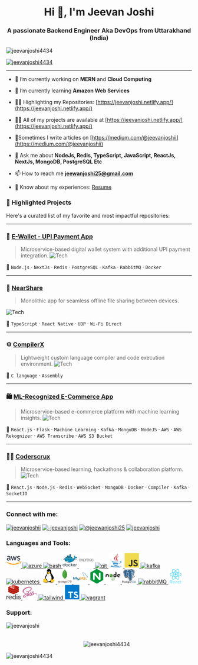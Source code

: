 
<h1 align="center">Hi 👋, I'm Jeevan Joshi</h1>
<h3 align="center">A passionate Backend Engineer Aka DevOps from Uttarakhand (India)</h3>

<p align="left"> <img src="https://komarev.com/ghpvc/?username=jeevanjoshi4434&label=Profile%20views&color=0e75b6&style=flat" alt="jeevanjoshi4434" /> </p>

<p align="left"> <a href="https://github.com/ryo-ma/github-profile-trophy"><img src="https://github-profile-trophy.vercel.app/?username=jeevanjoshi4434" alt="jeevanjoshi4434" /></a> </p>

----------

- 🔭 I’m currently working on **MERN** and **Cloud Computing**

- 🌱 I’m currently learning **Amazon Web Services**

- 👨‍💻 Highlighting my Repositories: [https://jeevanjoshi.netlify.app/](https://jeevanjoshi.netlify.app/)

- 👨‍💻 All of my projects are available at [https://jeevanjoshi.netlify.app/](https://jeevanjoshi.netlify.app/)

- 📝Sometimes I write articles on [https://medium.com/@jeevanjoshii](https://medium.com/@jeevanjoshii)

- 💬 Ask me about **NodeJs, Redis, TypeScript, JavaScript, ReactJs, NextJs, MongoDB, PostgreSQL Etc**

- 📫 How to reach me **jeewanjoshi25@gmail.com**

- 📄 Know about my experiences: [Resume](https://drive.google.com/file/d/1vGvbzQsZf5MJwXwCIbZkAgDj_5FBxxFX/view?usp=sharing)

### 🚀 Highlighted Projects

Here's a curated list of my favorite and most impactful repositories:

----------

### 🔐 [**E-Wallet - UPI Payment App**](https://github.com/JeevanJoshi4434/E-wallet-UPI-payment-app)

> Microservice-based digital wallet system with additional UPI payment integration.
![Tech](https://img.shields.io/badge/architecture-microservice-blueviolet?style=flat-square)

🧰 `Node.js` · `NextJs` · `Redis` · `PostgreSQL` · `Kafka` · `RabbitMQ` · `Docker`

----------

### 📡 [**NearShare**](https://github.com/JeevanJoshi4434/NearShare)

> Monolithic app for seamless offline file sharing between devices.

![Tech](https://img.shields.io/badge/architecture-monolithic-lightgrey?style=flat-square)

🧰 `TypeScript` · `React Native` · `UDP` · `Wi-Fi Direct`

----------

### ⚙️ [**CompilerX**](https://github.com/JeevanJoshi4434/compilerX)

> Lightweight custom language compiler and code execution environment.
![Tech](https://img.shields.io/badge/architecture-monolithic-lightgrey?style=flat-square)

🧰 `C language` · `Assembly` 

----------

### 🛍️ [**ML-Recognized E-Commerce App**](https://github.com/JeevanJoshi4434/ML-Recognized-ECommerce-App)

> Microservice-based e-commerce platform with machine learning insights.
![Tech](https://img.shields.io/badge/architecture-microservice-blueviolet?style=flat-square)

🧰 `React.js` · `Flask` · `Machine Learning` · `Kafka` · `MongoDB` · `NodeJS` · `AWS` · `AWS Rekognizer` · `AWS Transcribe` · `AWS S3 Bucket`

----------

### 👨‍💻 [**Coderscrux**](https://github.com/CodersCrx/Coderscrux/)

> Microservice-based learning, hackathons & collaboration platform.
![Tech](https://img.shields.io/badge/architecture-microservice-blueviolet?style=flat-square)

🧰 `React.js` · `Node.js` · `Redis` · `WebSocket` · `MongoDB` · `Docker` · `Compiler` · `Kafka` · `SocketIO`

----------


<h3 align="left">Connect with me:</h3>
<p align="left">
<a href="https://dev.to/jeevanjoshii" target="blank"><img align="center" src="https://raw.githubusercontent.com/rahuldkjain/github-profile-readme-generator/master/src/images/icons/Social/devto.svg" alt="jeevanjoshii" height="30" width="40" /></a>
<a href="https://linkedin.com/in/-jeevanjoshi" target="blank"><img align="center" src="https://raw.githubusercontent.com/rahuldkjain/github-profile-readme-generator/master/src/images/icons/Social/linked-in-alt.svg" alt="-jeevanjoshi" height="30" width="40" /></a>
<a href="https://medium.com/@jeewanjoshi25" target="blank"><img align="center" src="https://raw.githubusercontent.com/rahuldkjain/github-profile-readme-generator/master/src/images/icons/Social/medium.svg" alt="@jeewanjoshi25" height="30" width="40" /></a>
<a href="https://www.leetcode.com/jeevanjoshi" target="blank"><img align="center" src="https://raw.githubusercontent.com/rahuldkjain/github-profile-readme-generator/master/src/images/icons/Social/leet-code.svg" alt="jeevanjoshi" height="30" width="40" /></a>
</p>

<h3 align="left">Languages and Tools:</h3>
<p align="left"> <a href="https://aws.amazon.com" target="_blank" rel="noreferrer"> <img src="https://raw.githubusercontent.com/devicons/devicon/master/icons/amazonwebservices/amazonwebservices-original-wordmark.svg" alt="aws" width="40" height="40"/> </a> <a href="https://azure.microsoft.com/en-in/" target="_blank" rel="noreferrer"> <img src="https://www.vectorlogo.zone/logos/microsoft_azure/microsoft_azure-icon.svg" alt="azure" width="40" height="40"/> </a> <a href="https://www.gnu.org/software/bash/" target="_blank" rel="noreferrer"> <img src="https://www.vectorlogo.zone/logos/gnu_bash/gnu_bash-icon.svg" alt="bash" width="40" height="40"/> </a> <a href="https://www.docker.com/" target="_blank" rel="noreferrer"> <img src="https://raw.githubusercontent.com/devicons/devicon/master/icons/docker/docker-original-wordmark.svg" alt="docker" width="40" height="40"/> </a> <a href="https://expressjs.com" target="_blank" rel="noreferrer"> <img src="https://raw.githubusercontent.com/devicons/devicon/master/icons/express/express-original-wordmark.svg" alt="express" width="40" height="40"/> </a> <a href="https://git-scm.com/" target="_blank" rel="noreferrer"> <img src="https://www.vectorlogo.zone/logos/git-scm/git-scm-icon.svg" alt="git" width="40" height="40"/> </a> <a href="https://www.java.com" target="_blank" rel="noreferrer"> <img src="https://raw.githubusercontent.com/devicons/devicon/master/icons/java/java-original.svg" alt="java" width="40" height="40"/> </a> <a href="https://developer.mozilla.org/en-US/docs/Web/JavaScript" target="_blank" rel="noreferrer"> <img src="https://raw.githubusercontent.com/devicons/devicon/master/icons/javascript/javascript-original.svg" alt="javascript" width="40" height="40"/> </a> <a href="https://kafka.apache.org/" target="_blank" rel="noreferrer"> <img src="https://www.vectorlogo.zone/logos/apache_kafka/apache_kafka-icon.svg" alt="kafka" width="40" height="40"/> </a> <a href="https://kubernetes.io" target="_blank" rel="noreferrer"> <img src="https://www.vectorlogo.zone/logos/kubernetes/kubernetes-icon.svg" alt="kubernetes" width="40" height="40"/> </a> <a href="https://www.linux.org/" target="_blank" rel="noreferrer"> <img src="https://raw.githubusercontent.com/devicons/devicon/master/icons/linux/linux-original.svg" alt="linux" width="40" height="40"/> </a> <a href="https://www.mongodb.com/" target="_blank" rel="noreferrer"> <img src="https://raw.githubusercontent.com/devicons/devicon/master/icons/mongodb/mongodb-original-wordmark.svg" alt="mongodb" width="40" height="40"/> </a> <a href="https://www.mysql.com/" target="_blank" rel="noreferrer"> <img src="https://raw.githubusercontent.com/devicons/devicon/master/icons/mysql/mysql-original-wordmark.svg" alt="mysql" width="40" height="40"/> </a> <a href="https://www.nginx.com" target="_blank" rel="noreferrer"> <img src="https://raw.githubusercontent.com/devicons/devicon/master/icons/nginx/nginx-original.svg" alt="nginx" width="40" height="40"/> </a> <a href="https://nodejs.org" target="_blank" rel="noreferrer"> <img src="https://raw.githubusercontent.com/devicons/devicon/master/icons/nodejs/nodejs-original-wordmark.svg" alt="nodejs" width="40" height="40"/> </a> <a href="https://www.postgresql.org" target="_blank" rel="noreferrer"> <img src="https://raw.githubusercontent.com/devicons/devicon/master/icons/postgresql/postgresql-original-wordmark.svg" alt="postgresql" width="40" height="40"/> </a> <a href="https://www.rabbitmq.com" target="_blank" rel="noreferrer"> <img src="https://www.vectorlogo.zone/logos/rabbitmq/rabbitmq-icon.svg" alt="rabbitMQ" width="40" height="40"/> </a> <a href="https://reactjs.org/" target="_blank" rel="noreferrer"> <img src="https://raw.githubusercontent.com/devicons/devicon/master/icons/react/react-original-wordmark.svg" alt="react" width="40" height="40"/> </a> <a href="https://redis.io" target="_blank" rel="noreferrer"> <img src="https://raw.githubusercontent.com/devicons/devicon/master/icons/redis/redis-original-wordmark.svg" alt="redis" width="40" height="40"/> </a> <a href="https://sass-lang.com" target="_blank" rel="noreferrer"> <img src="https://raw.githubusercontent.com/devicons/devicon/master/icons/sass/sass-original.svg" alt="sass" width="40" height="40"/> </a> <a href="https://tailwindcss.com/" target="_blank" rel="noreferrer"> <img src="https://www.vectorlogo.zone/logos/tailwindcss/tailwindcss-icon.svg" alt="tailwind" width="40" height="40"/> </a> <a href="https://www.typescriptlang.org/" target="_blank" rel="noreferrer"> <img src="https://raw.githubusercontent.com/devicons/devicon/master/icons/typescript/typescript-original.svg" alt="typescript" width="40" height="40"/> </a> <a href="https://www.vagrantup.com/" target="_blank" rel="noreferrer"> <img src="https://www.vectorlogo.zone/logos/vagrantup/vagrantup-icon.svg" alt="vagrant" width="40" height="40"/> </a> </p>

<h3 align="left">Support:</h3>
<p><a href="https://www.buymeacoffee.com/jeevanjoshi"> <img align="left" src="https://cdn.buymeacoffee.com/buttons/v2/default-yellow.png" height="50" width="210" alt="jeevanjoshi" /></a></p><br><br>

<p><img align="center" src="https://github-readme-stats.vercel.app/api/top-langs?username=jeevanjoshi4434&show_icons=true&locale=en&layout=compact" alt="jeevanjoshi4434" /></p>

<p><img align="center" src="https://github-readme-streak-stats.herokuapp.com/?user=jeevanjoshi4434&" alt="jeevanjoshi4434" /></p>
